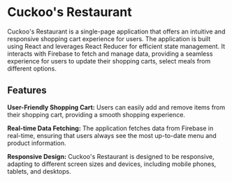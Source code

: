 # Cuckoo's Restaurant

Cuckoo's Restaurant is a single-page application that offers an intuitive and responsive shopping cart experience for users. The application is built using React and leverages React Reducer for efficient state management. It interacts with Firebase to fetch and manage data, providing a seamless experience for users to update their shopping carts, select meals from different options.

## Features

**User-Friendly Shopping Cart:** Users can easily add and remove items from their shopping cart, providing a smooth shopping experience.

**Real-time Data Fetching:** The application fetches data from Firebase in real-time, ensuring that users always see the most up-to-date menu and product information.

**Responsive Design:** Cuckoo's Restaurant is designed to be responsive, adapting to different screen sizes and devices, including mobile phones, tablets, and desktops.
